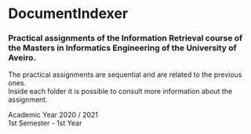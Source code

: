 # DocumentIndexer

### Practical assignments of the Information Retrieval course of the Masters in Informatics Engineering of the University of Aveiro.
The practical assignments are sequential and are related to the previous ones.<br>
Inside each folder it is possible to consult more information about the assignment.

Academic Year 2020 / 2021 <br>
1st Semester - 1st Year
